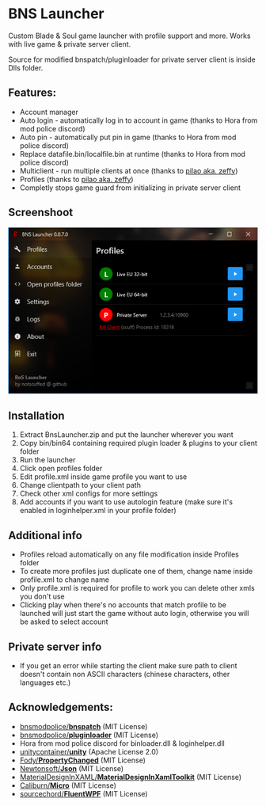 # BNS Launcher

Custom Blade & Soul game launcher with profile support and more.
Works with live game & private server client.

Source for modified bnspatch/pluginloader for private server client is inside Dlls folder.

## Features:

   - Account manager
   - Auto login - automatically log in to account in game (thanks to Hora from mod police discord)
   - Auto pin - automatically put pin in game (thanks to Hora from mod police discord)
   - Replace datafile.bin/localfile.bin at runtime (thanks to Hora from mod police discord)
   - Multiclient - run multiple clients at once (thanks to [pilao aka. zeffy][0.0])
   - Profiles (thanks to [pilao aka. zeffy][0.0])
   - Completly stops game guard from initializing in private server client

[0.0]: https://github.com/zeffy

## Screenshoot

![Alt text](/Screenshots/BnsLauncher.png?raw=true "Bns Launcher")

## Installation

1. Extract BnsLauncher.zip and put the launcher wherever you want
2. Copy bin/bin64 containing required plugin loader & plugins to your client folder
3. Run the launcher
4. Click open profiles folder
5. Edit profile.xml inside game profile you want to use
6. Change clientpath to your client path
7. Check other xml configs for more settings
8. Add accounts if you want to use autologin feature (make sure it's enabled in loginhelper.xml in your profile folder)

## Additional info

- Profiles reload automatically on any file modification inside Profiles folder
- To create more profiles just duplicate one of them, change name inside profile.xml to change name
- Only profile.xml is required for profile to work you can delete other xmls you don't use
- Clicking play when there's no accounts that match profile to be launched will just start the game without auto login, otherwise you will be asked to select account

## Private server info

- If you get an error while starting the client make sure path to client doesn't contain non ASCII characters (chinese characters, other languages etc.)

## Acknowledgements:
- [bnsmodpolice/**bnspatch**][1.0] (MIT License)
- [bnsmodpolice/**pluginloader**][1.1] (MIT License)
- Hora from mod police discord for binloader.dll & loginhelper.dll
- [unitycontainer/**unity**][1.2] (Apache License 2.0)
- [Fody/**PropertyChanged**][1.3] (MIT License)
- [Newtonsoft/**Json**][1.4] (MIT License)
- [MaterialDesignInXAML/**MaterialDesignInXamlToolkit**][1.5] (MIT License)
- [Caliburn/**Micro**][1.6] (MIT License)
- [sourcechord/**FluentWPF**][1.7] (MIT License)

[1.0]: https://github.com/bnsmodpolice/bnspatch
[1.1]: https://github.com/bnsmodpolice/pluginloader
[1.2]: https://github.com/unitycontainer/unity
[1.3]: https://github.com/Fody/PropertyChanged 
[1.4]: https://github.com/JamesNK/Newtonsoft.Json
[1.5]: https://github.com/MaterialDesignInXAML/MaterialDesignInXamlToolkit
[1.6]: https://github.com/Caliburn-Micro/Caliburn.Micro
[1.7]: https://github.com/sourcechord/FluentWPF
